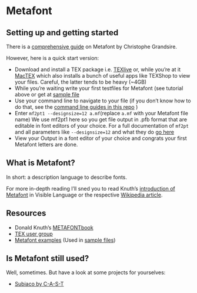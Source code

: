 # Metafont

## Setting up and getting started

There is a [comprehensive guide](http://metafont.tutorial.free.fr/downloads/mftut.pdf) on Metafont by Christophe Grandsire. 

However, here is a quick start version:

- Download and install a TEX package i.e. [TEXlive](https://tug.org/texlive/acquire-netinstall.html) or, while you’re at it [MacTEX](https://www.tug.org/mactex/mactex-download.html) which also installs a bunch of useful apps like TEXShop to view your files. Careful, the latter tends to be heavy (~4GB)
- While you’re waiting write your first testfiles for Metafont (see tutorial above or get at [sample file](./metafont-samples) 
- Use your command line to navigate to your file (if you don’t know how to do that, see the [command line guides in this repo](../README.md#%EF%B8%8F-command-line) )
- Enter ```mf2pt1 --designsize=12 a.mf```(replace ```a.mf``` with your Metafont file name) We use mf2pt1 here so you get file output in .pfb format that are editable in font editors of your choice. For a full documentation of ```mf2pt``` and all parameters like ```--designsize=12``` and what they do [go here](https://packages.oth-regensburg.de/ctan/support/mf2pt1/mf2pt1.pdf)
- View your Output in a font editor of your choice and congrats your first Metafont letters are done.

## What is Metafont?

In short: a description language to describe fonts. 

For more in-depth reading I’ll sned you to read Knuth’s [introduction of Metafont](https://archive.org/details/the-concept-of-metafont/mode/2up) in Visible Language or the respective [Wikipedia article](https://en.wikipedia.org/wiki/Metafont).

## Resources
- Donald Knuth’s [METAFONTbook](https://archive.org/details/metafontbook00knut/mode/2up)
- [TEX user group](https://www.tug.org/)
- [Metafont examples](https://www.win.tue.nl/~aeb/tex/mf/metafont.html) (Used in [sample files](./metafont-samples))


## Is Metafont still used?
Well, sometimes. But have a look at some projects for yourselves:

- [Subiaco by C-A-S-T](https://www.c-a-s-t.com/studies/subiaco/)
